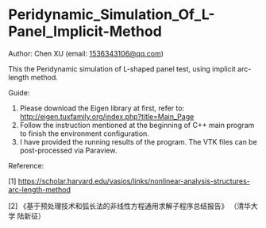# Peridynamic_Simulation_Of_L-Panel_Implicit-Method


Author: Chen XU (email: 1536343106@qq.com)

This the Peridynamic simulation of L-shaped panel test, using implicit arc-length method.


Guide:
1. Please download the Eigen library at first, refer to: http://eigen.tuxfamily.org/index.php?title=Main_Page
2. Follow the instruction mentioned at the beginning of C++ main program to finish the environment configuration.
3. I have provided the running results of the program. The VTK files can be post-processed via Paraview.


Reference:

[1] https://scholar.harvard.edu/vasios/links/nonlinear-analysis-structures-arc-length-method

[2] 《基于预处理技术和弧长法的非线性方程通用求解子程序总结报告》 （清华大学 陆新征）
